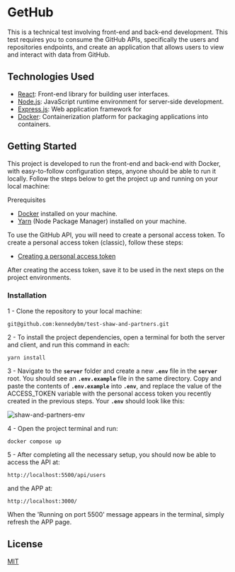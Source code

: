 # GetHub

This is a technical test involving front-end and back-end development. This test requires you to consume the GitHub APIs, specifically the users and repositories endpoints, and create an application that allows users to view and interact with data from GitHub.

## Technologies Used

- [React](https://react.dev/): Front-end library for building user interfaces.
- [Node.js](https://nodejs.org/en): JavaScript runtime environment for server-side development.
- [Express.js](https://expressjs.com/): Web application framework for 
- [Docker](https://www.docker.com/): Containerization platform for packaging applications into containers.

## Getting Started

This project is developed  to run the front-end and back-end with Docker, with easy-to-follow configuration steps, anyone should be able to run it locally. Follow the steps below to get the project up and running on your local machine:

Prerequisites


- [Docker](https://www.docker.com/) installed on your machine.
- [Yarn](https://yarnpkg.com/) (Node Package Manager) installed on your machine.

To use the GitHub API, you will need to create a personal access token. To create a personal access token (classic), follow these steps:
- [Creating a personal access token](https://docs.github.com/en/authentication/keeping-your-account-and-data-secure/creating-a-personal-access-token#creating-a-personal-access-token-classic)

After creating the access token, save it to be used in the next steps on the project environments.

### Installation

1 - Clone the repository to your local machine:

```clipboard
git@github.com:kennedybm/test-shaw-and-partners.git
```
2 - To install the project dependencies, open a terminal for both the server and client, and run this command in each:
```clipboard
yarn install
```
3 - Navigate to the **`server`** folder and create a new **`.env`** file in the **`server`** root. You should see an **`.env.example`** file in the same directory. Copy and paste the contents of **`.env.example`** into **`.env`**, and replace the value of the ACCESS_TOKEN variable with the personal access token you recently created in the previous steps.
Your **`.env`** should look like this:

![shaw-and-partners-env](https://user-images.githubusercontent.com/91641613/235084525-590e4995-e202-4187-ae62-bd8b534bd907.png)



4 - Open the project terminal and run:

```clipboard
docker compose up
```

5 - After completing all the necessary setup, you should now be able to access the API at:
```clipboard
http://localhost:5500/api/users
```

and the APP at:

```clipboard
http://localhost:3000/
```
When the 'Running on port 5500' message appears in the terminal, simply refresh the APP page.


## License

[MIT](https://github.com/kennedybm/test-shaw-and-partners/blob/main/LICENSE)
